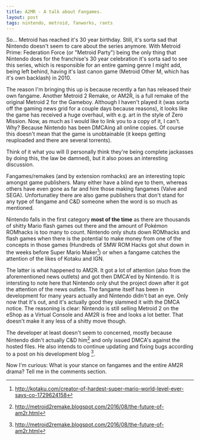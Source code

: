 ```yaml
---
title: A2MR - A talk about Fangames.
layout: post
tags: nintendo, metroid, fanworks, rants
---
```


So... Metroid has reached it's 30 year birthday. Still, it's sorta sad that Nintendo doesn't seem to care about the series anymore. With Metroid Prime: Federation Force (or "Metroid Party") being the only thing that Nintendo does for the franchise's 30 year celebration it's sorta sad to see this series, which is responsible for an entire gaming genre I might add, being left behind, having it's last canon game (Metroid Other M, which has it's own backlash) in 2010.

The reason I'm bringing this up is because recently a fan has released their own fangame. Another Metroid 2 Remake, or AM2R, is a full remake of the original Metroid 2 for the Gameboy. Although I haven't played it (was sorta off the gaming news grid for a couple days because reasons), it looks like the game has received a huge overhaul, with e.g. art in the style of Zero Mission. Now, as much as I would like to link you to a copy of it, I can't. Why? Because Nintendo has been DMCAing all online copies. Of course this doesn't mean that the game is unobtainable (it keeps getting reuploaded and there are several torrents).

Think of it what you will (I personally think they're being complete jackasses by doing this, the law be damned), but it also poses an interesting discussion.

Fangames/remakes (and by extension romhacks) are an interesting topic amongst game publishers. Many either have a blind eye to them, whereas others have even gone as far and hire those making fangames (Valve and SEGA). Unfortunatley there are also game publishers that don't stand for any type of fangame and C&D someone when the word is so much as mentioned. 

Nintendo falls in the first category **most of the time** as there are thousands of shitty Mario flash games out there and the amount of Pokémon ROMhacks is too many to count. Nintendo only shuts down ROMhacks and flash games when there is the potential to make money from one of the concepts in those games (Hundreds of SMW ROM Hacks got shut down in the weeks before Super Mario Maker[^1]) or when a fangame catches the attention of the likes of Kotaku and IGN.

The latter is what happened to AM2R. It got a lot of attention (also from the aforementioned news outlets) and got then DMCA'ed by Nintendo. It is intersting to note here that Nintendo only shut the project down after it got the attention of the news outlets. The fangame itself has been in development for many years actually and Nintendo didn't bat an eye. Only now that it's out, and it's actually good they slammed it with the DMCA notice. The reasoning is clear: Nintendo is still selling Metroid 2 on the eShop as a Virtual Console and AM2R is free and looks a lot better. That doesn't make it any less of a shitty move though.

The developer at least doesn't seem to concerned, mostly because Nintendo didn't actually C&D him[^2] and only issued DMCA's against the hosted files. He also intends to continue updating and fixing bugs according to a post on his development blog [^2].

Now I'm curious: What is your stance on fangames and the entire AM2R drama? Tell me in the comments section.

[^1]: http://kotaku.com/creator-of-hardest-super-mario-world-level-ever-says-co-1729624158
[^2]: http://metroid2remake.blogspot.com/2016/08/the-future-of-am2r.html
